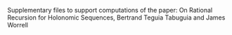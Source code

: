 Supplementary files to support computations of the paper: On Rational Recursion for Holonomic Sequences, Bertrand Teguia Tabuguia and James Worrell
